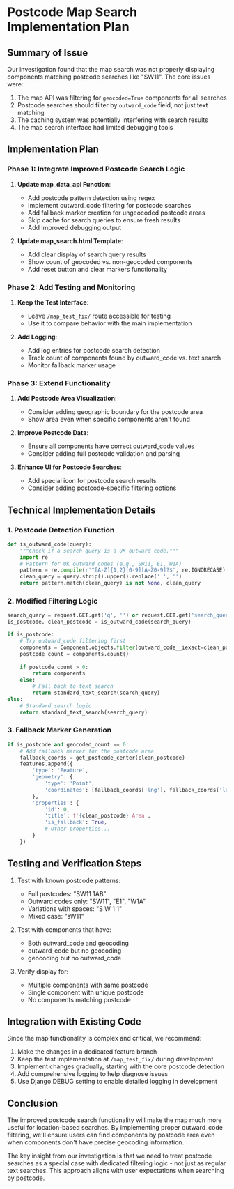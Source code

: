 # Postcode Map Search Implementation Plan

## Summary of Issue

Our investigation found that the map search was not properly displaying components matching postcode searches like "SW11". The core issues were:

1. The map API was filtering for `geocoded=True` components for all searches
2. Postcode searches should filter by `outward_code` field, not just text matching
3. The caching system was potentially interfering with search results
4. The map search interface had limited debugging tools

## Implementation Plan

### Phase 1: Integrate Improved Postcode Search Logic

1. **Update map_data_api Function**:
   - Add postcode pattern detection using regex
   - Implement outward_code filtering for postcode searches
   - Add fallback marker creation for ungeocoded postcode areas
   - Skip cache for search queries to ensure fresh results
   - Add improved debugging output

2. **Update map_search.html Template**:
   - Add clear display of search query results
   - Show count of geocoded vs. non-geocoded components
   - Add reset button and clear markers functionality

### Phase 2: Add Testing and Monitoring

1. **Keep the Test Interface**:
   - Leave `/map_test_fix/` route accessible for testing
   - Use it to compare behavior with the main implementation

2. **Add Logging**:
   - Add log entries for postcode search detection
   - Track count of components found by outward_code vs. text search
   - Monitor fallback marker usage

### Phase 3: Extend Functionality

1. **Add Postcode Area Visualization**:
   - Consider adding geographic boundary for the postcode area
   - Show area even when specific components aren't found

2. **Improve Postcode Data**:
   - Ensure all components have correct outward_code values
   - Consider adding full postcode validation and parsing

3. **Enhance UI for Postcode Searches**:
   - Add special icon for postcode search results
   - Consider adding postcode-specific filtering options

## Technical Implementation Details

### 1. Postcode Detection Function

```python
def is_outward_code(query):
    """Check if a search query is a UK outward code."""
    import re
    # Pattern for UK outward codes (e.g., SW11, E1, W1A)
    pattern = re.compile(r'^[A-Z]{1,2}[0-9][A-Z0-9]?$', re.IGNORECASE)
    clean_query = query.strip().upper().replace(' ', '')
    return pattern.match(clean_query) is not None, clean_query
```

### 2. Modified Filtering Logic

```python
search_query = request.GET.get('q', '') or request.GET.get('search_query', '')
is_postcode, clean_postcode = is_outward_code(search_query)

if is_postcode:
    # Try outward_code filtering first
    components = Component.objects.filter(outward_code__iexact=clean_postcode)
    postcode_count = components.count()
    
    if postcode_count > 0:
        return components
    else:
        # Fall back to text search
        return standard_text_search(search_query)
else:
    # Standard search logic
    return standard_text_search(search_query)
```

### 3. Fallback Marker Generation

```python
if is_postcode and geocoded_count == 0:
    # Add fallback marker for the postcode area
    fallback_coords = get_postcode_center(clean_postcode)
    features.append({
        'type': 'Feature',
        'geometry': {
            'type': 'Point',
            'coordinates': [fallback_coords['lng'], fallback_coords['lat']]
        },
        'properties': {
            'id': 0,
            'title': f'{clean_postcode} Area',
            'is_fallback': True,
            # Other properties...
        }
    })
```

## Testing and Verification Steps

1. Test with known postcode patterns:
   - Full postcodes: "SW11 1AB"
   - Outward codes only: "SW11", "E1", "W1A"
   - Variations with spaces: "S W 1 1"
   - Mixed case: "sW11"

2. Test with components that have:
   - Both outward_code and geocoding
   - outward_code but no geocoding
   - geocoding but no outward_code

3. Verify display for:
   - Multiple components with same postcode
   - Single component with unique postcode
   - No components matching postcode

## Integration with Existing Code

Since the map functionality is complex and critical, we recommend:

1. Make the changes in a dedicated feature branch
2. Keep the test implementation at `/map_test_fix/` during development
3. Implement changes gradually, starting with the core postcode detection
4. Add comprehensive logging to help diagnose issues
5. Use Django DEBUG setting to enable detailed logging in development

## Conclusion

The improved postcode search functionality will make the map much more useful for location-based searches. By implementing proper outward_code filtering, we'll ensure users can find components by postcode area even when components don't have precise geocoding information.

The key insight from our investigation is that we need to treat postcode searches as a special case with dedicated filtering logic - not just as regular text searches. This approach aligns with user expectations when searching by postcode.